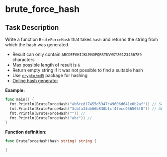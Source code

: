 # brute_force_hash

## Task Description

Write a function `BruteForceHash` that takes `hash` and returns the string from which the hash was generated.

- Result can only contain `ABCDEFGHIJKLMNOPQRSTUVWXYZ0123456789` characters
- Max possible length of result is `6`
- Return empty string if it was not possible to find a suitable hash
- Use [`crypto/md5`](https://pkg.go.dev/crypto/md5) package for hashing
- [Online hash generator](https://www.md5hashgenerator.com/)

**Example:**

```go
func main() {
  fmt.Println(BruteForceHash("ab6ccd17455d5347c49606d641e0b2af")) // SALEM
  fmt.Println(BruteForceHash("3cbfa33db66b830bfcf47ecc956505f8")) // ALEM
  fmt.Println(BruteForceHash("")) //
  fmt.Println(BruteForceHash("abc")) //
}
```

**Function definition:**

```go
func BruteForceHash(hash string) string {

}
```
